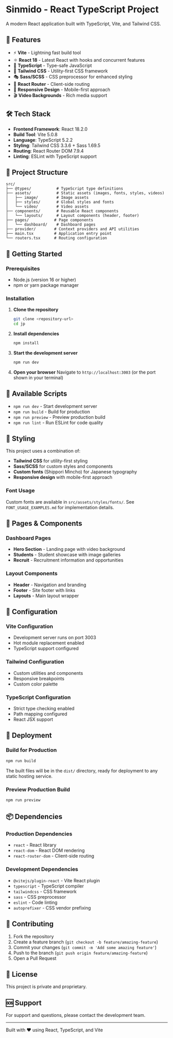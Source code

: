 # Sinmido - React TypeScript Project

A modern React application built with TypeScript, Vite, and Tailwind CSS.

## 🚀 Features

- ⚡ **Vite** - Lightning fast build tool
- ⚛️ **React 18** - Latest React with hooks and concurrent features
- 🔷 **TypeScript** - Type-safe JavaScript
- 🎨 **Tailwind CSS** - Utility-first CSS framework
- 🎭 **Sass/SCSS** - CSS preprocessor for enhanced styling
- 🧭 **React Router** - Client-side routing
- 📱 **Responsive Design** - Mobile-first approach
- 🎬 **Video Backgrounds** - Rich media support

## 🛠️ Tech Stack

- **Frontend Framework**: React 18.2.0
- **Build Tool**: Vite 5.0.8
- **Language**: TypeScript 5.2.2
- **Styling**: Tailwind CSS 3.3.6 + Sass 1.69.5
- **Routing**: React Router DOM 7.9.4
- **Linting**: ESLint with TypeScript support

## 📁 Project Structure

```
src/
├── @types/           # TypeScript type definitions
├── assets/           # Static assets (images, fonts, styles, videos)
│   ├── image/        # Image assets
│   ├── styles/       # Global styles and fonts
│   └── video/        # Video assets
├── components/       # Reusable React components
│   └── layouts/      # Layout components (header, footer)
├── pages/           # Page components
│   └── dashboard/    # Dashboard pages
├── provider/        # Context providers and API utilities
├── main.tsx         # Application entry point
└── routers.tsx      # Routing configuration
```

## 🚀 Getting Started

### Prerequisites

- Node.js (version 16 or higher)
- npm or yarn package manager

### Installation

1. **Clone the repository**
   ```bash
   git clone <repository-url>
   cd jp
   ```

2. **Install dependencies**
   ```bash
   npm install
   ```

3. **Start the development server**
   ```bash
   npm run dev
   ```

4. **Open your browser**
   Navigate to `http://localhost:3003` (or the port shown in your terminal)

## 📜 Available Scripts

- `npm run dev` - Start development server
- `npm run build` - Build for production
- `npm run preview` - Preview production build
- `npm run lint` - Run ESLint for code quality

## 🎨 Styling

This project uses a combination of:
- **Tailwind CSS** for utility-first styling
- **Sass/SCSS** for custom styles and components
- **Custom fonts** (Shippori Mincho) for Japanese typography
- **Responsive design** with mobile-first approach

### Font Usage
Custom fonts are available in `src/assets/styles/fonts/`. See `FONT_USAGE_EXAMPLES.md` for implementation details.

## 📱 Pages & Components

### Dashboard Pages
- **Hero Section** - Landing page with video background
- **Students** - Student showcase with image galleries
- **Recruit** - Recruitment information and opportunities

### Layout Components
- **Header** - Navigation and branding
- **Footer** - Site footer with links
- **Layouts** - Main layout wrapper

## 🔧 Configuration

### Vite Configuration
- Development server runs on port 3003
- Hot module replacement enabled
- TypeScript support configured

### Tailwind Configuration
- Custom utilities and components
- Responsive breakpoints
- Custom color palette

### TypeScript Configuration
- Strict type checking enabled
- Path mapping configured
- React JSX support

## 🚀 Deployment

### Build for Production
```bash
npm run build
```

The built files will be in the `dist/` directory, ready for deployment to any static hosting service.

### Preview Production Build
```bash
npm run preview
```

## 📦 Dependencies

### Production Dependencies
- `react` - React library
- `react-dom` - React DOM rendering
- `react-router-dom` - Client-side routing

### Development Dependencies
- `@vitejs/plugin-react` - Vite React plugin
- `typescript` - TypeScript compiler
- `tailwindcss` - CSS framework
- `sass` - CSS preprocessor
- `eslint` - Code linting
- `autoprefixer` - CSS vendor prefixing

## 🤝 Contributing

1. Fork the repository
2. Create a feature branch (`git checkout -b feature/amazing-feature`)
3. Commit your changes (`git commit -m 'Add some amazing feature'`)
4. Push to the branch (`git push origin feature/amazing-feature`)
5. Open a Pull Request

## 📄 License

This project is private and proprietary.

## 🆘 Support

For support and questions, please contact the development team.

---

Built with ❤️ using React, TypeScript, and Vite

